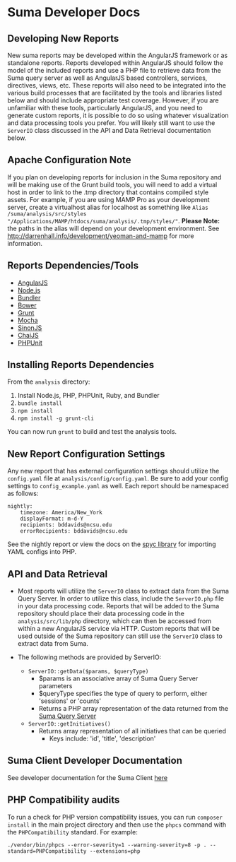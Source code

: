 Suma Developer Docs
=========================

Developing New Reports
----------------------
New suma reports may be developed within the AngularJS framework or as standalone reports. Reports developed within AngularJS should follow the model of the included reports and use a PHP file to retrieve data from the Suma query server as well as AngularJS based controllers, services, directives, views, etc. These reports will also need to be integrated into the various build processes that are facilitated by the tools and libraries listed below and should include appropriate test coverage. However, if you are unfamiliar with these tools, particularly AngularJS, and you need to generate custom reports, it is possible to do so using whatever visualization and data processing tools you prefer. You will likely still want to use the `ServerIO` class discussed in the API and Data Retrieval documentation below.

Apache Configuration Note
-------------------------
If you plan on developing reports for inclusion in the Suma repository and will be making use of the Grunt build tools, you will need to add a virtual host in order to link to the .tmp directory that contains compiled style assets. For example, if you are using MAMP Pro as your development server, create a virtualhost alias for localhost as something like `Alias /suma/analysis/src/styles "/Applications/MAMP/htdocs/suma/analysis/.tmp/styles/"`. **Please Note:** the paths in the alias will depend on your development environment. See http://darrenhall.info/development/yeoman-and-mamp for more information.

Reports Dependencies/Tools
--------------------------
* [AngularJS](http://angularjs.org)
* [Node.js](http://nodejs.org/)
* [Bundler](http://bundler.io/)
* [Bower](http://bower.io)
* [Grunt](http://gruntjs.com)
* [Mocha](http://visionmedia.github.io/mocha)
* [SinonJS](http://sinonjs.org)
* [ChaiJS](http://chaijs.com)
* [PHPUnit](http://phpunit.de)

Installing Reports Dependencies
-----------------------
From the `analysis` directory:

1. Install Node.js, PHP, PHPUnit, Ruby, and Bundler
2. `bundle install`
3. `npm install`
4. `npm install -g grunt-cli`

You can now run `grunt` to build and test the analysis tools.

New Report Configuration Settings
---------------------------------
Any new report that has external configuration settings should utilize the `config.yaml` file at `analysis/config/config.yaml`. Be sure to add your config settings to `config_example.yaml` as well. Each report should be namespaced as follows:

    nightly:
        timezone: America/New_York
        displayFormat: m-d-Y
        recipients: bddavids@ncsu.edu
        errorRecipients: bddavids@ncsu.edu

See the nightly report or view the docs on the [spyc library](https://github.com/tekimaki/spyc) for importing YAML configs into PHP.

API and Data Retrieval
------------
* Most reports will utilize the `ServerIO` class to extract data from the Suma Query Server. In order to utilize this class, include the `ServerIO.php` file in your data processing code. Reports that will be added to the Suma repository should place their data processing code in the `analysis/src/lib/php` directory, which can then be accessed from within a new AngularJS service via HTTP. Custom reports that will be used outside of the Suma repository can still use the `ServerIO` class to extract data from Suma.

* The following methods are provided by ServerIO:
  * `ServerIO::getData($params, $queryType)`
    * $params is an associative array of Suma Query Server parameters
    * $queryType specifies the type of query to perform, either 'sessions' or 'counts'
    * Returns a PHP array representation of the data returned from the [Suma Query Server](queryserver.md)
  * `ServerIO::getInitiatives()`
    * Returns array representation of all initiatives that can be queried
      * Keys include: 'id', 'title', 'description'


Suma Client Developer Documentation
--------------
See developer documentation for the Suma Client [here](https://github.com/suma-project/Suma/blob/master/web-sourcecode/README.md)

PHP Compatibility audits
--------------

To run a check for PHP version compatibility issues, you can run `composer install` in the main project directory and then use the `phpcs` command with the `PHPCompatibility` standard. For example:

```
./vendor/bin/phpcs --error-severity=1 --warning-severity=8 -p . --standard=PHPCompatibility --extensions=php
```
